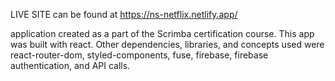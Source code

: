 LIVE SITE can be found at https://ns-netflix.netlify.app/

application created as a part of the Scrimba certification course. 
This app was built with react. Other dependencies, libraries, and concepts used were react-router-dom, styled-components, fuse, firebase, firebase authentication, and API calls. 
